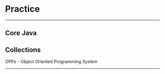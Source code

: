 # Practice
**********
Core Java
-----------------------------
Collections
------------------------------
OPPs - Object Oriented Programming System
********
